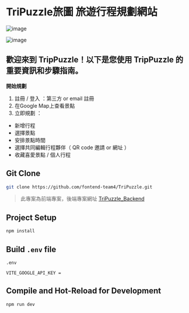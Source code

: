 
# TriPuzzle旅圖  **旅遊行程規劃網站**
![image](https://github.com/user-attachments/assets/57cf426e-ce7a-404f-b7f3-4ac893c3081f)

![image](https://github.com/user-attachments/assets/bb4f72b6-10d7-43c0-9341-6716e1ac7fa7)

## 歡迎來到 TripPuzzle！以下是您使用 TripPuzzle 的重要資訊和步驟指南。

**開始規劃**


1. 註冊 / 登入 ：第三方 or email 註冊
2. 在Google Map上查看景點
3. 立即規劃 ：
* 新增行程
* 選擇景點
* 安排景點時間
* 選擇共同編輯行程夥伴（ QR code 邀請 or 網址 ）
* 收藏喜愛景點 / 個人行程




## Git Clone
```sh
git clone https://github.com/fontend-team4/TriPuzzle.git
```
> 此專案為前端專案，後端專案網址 [TriPuzzle_Backend](https://github.com/fontend-team4/TriPuzzle_Backend)

## Project Setup

```sh
npm install
```


## Build `.env` file
`.env`
```
VITE_GOOGLE_API_KEY = 
```
## Compile and Hot-Reload for Development

```sh
npm run dev
```

